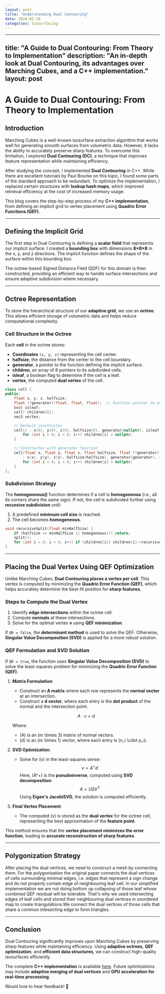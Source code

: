 ```yaml
---
layout: post
title: "Understanding Dual Contouring"
date: 2024-02-18
categories: Isosurfacing
---
```

---
title: "A Guide to Dual Contouring: From Theory to Implementation"
description: "An in-depth look at Dual Contouring, its advantages over Marching Cubes, and a C++ implementation."
layout: post
---

# **A Guide to Dual Contouring: From Theory to Implementation**

## **Introduction**

Marching Cubes is a well-known isosurface extraction algorithm that works well for generating smooth surfaces from volumetric data. However, it lacks the ability to accurately preserve sharp features. To overcome this limitation, I explored **Dual Contouring (DC)**, a technique that improves feature representation while maintaining efficiency.

After studying the concept, I implemented **Dual Contouring** in C++. While there are excellent tutorials by Paul Bourke on this topic, I found some parts of the standard approach to be redundant. To optimize the implementation, I replaced certain structures with **lookup hash maps**, which improved retrieval efficiency at the cost of increased memory usage.

This blog covers the step-by-step process of my **C++ implementation**, from defining an implicit grid to vertex placement using **Quadric Error Functions (QEF)**.

---

## **Defining the Implicit Grid**

The first step in Dual Contouring is defining a **scalar field** that represents our implicit surface. I created a **bounding box** with dimensions **8×8×8** in the x, y, and z directions. The implicit function defines the shape of the surface within this bounding box.

The octree-based Signed Distance Field (SDF) for this domain is then constructed, providing an efficient way to handle surface intersections and ensure adaptive subdivision where necessary.

---

## **Octree Representation**

To store the hierarchical structure of our **adaptive grid**, we use an **octree**. This allows efficient storage of volumetric data and helps reduce computational complexity.

### **Cell Structure in the Octree**

Each **cell** in the octree stores:

- **Coordinates** `(x, y, z)` representing the cell center.
- **halfsize**, the distance from the center to the cell boundary.
- **generator**, a pointer to the function defining the implicit surface.
- **children**, an array of 8 pointers to its subdivided cells.
- **isleaf**, a boolean flag to determine if the cell is a leaf.
- **vertex**, the computed **dual vertex** of the cell.

```cpp
class cell {
public:
    float x, y, z, halfsize;
    float (*generator)(float, float, float);  // Function pointer to evaluate the implicit function.
    bool isleaf;
    cell* children[8];
    vec3 vertex;

    // Default constructor
    cell() : x(0), y(0), z(0), halfsize(0), generator(nullptr), isleaf(false), vertex(INT_MIN, INT_MIN, INT_MIN) {
        for (int i = 0; i < 8; i++) children[i] = nullptr;
    }

    // Constructor with generator function
    cell(float x, float y, float z, float halfsize, float (*generator)(float, float, float))
        : x(x), y(y), z(z), halfsize(halfsize), generator(generator), isleaf(true), vertex(0, 0, 0) {
        for (int i = 0; i < 8; i++) children[i] = nullptr;
    }
};
```

### **Subdivision Strategy**

The **homogeneous()** function determines if a cell is **homogeneous** (i.e., all its corners share the same sign). If not, the cell is subdivided further using **recursive subdivision** until:

1. A predefined **minimum cell size** is reached.
2. The cell becomes **homogeneous**.

```cpp
void recursiveSplit(float minHalfSize) {
    if (halfsize <= minHalfSize || homogeneous()) return;
    split();
    for (int i = 0; i < 8; i++) if (children[i]) children[i]->recursiveSplit(minHalfSize);
}
```

---

## **Placing the Dual Vertex Using QEF Optimization**

Unlike Marching Cubes, **Dual Contouring places a vertex per cell**. This vertex is computed by minimizing the **Quadric Error Function (QEF)**, which helps accurately determine the best-fit position for **sharp features**.

### **Steps to Compute the Dual Vertex**

1. Identify **edge intersections** within the octree cell.
2. Compute **normals** at these intersections.
3. Solve for the optimal vertex **v** using **QEF minimization**.

If `QR = false`, the **determinant method** is used to solve the QEF. Otherwise, **Singular Value Decomposition (SVD)** is applied for a more robust solution.

### **QEF Formulation and SVD Solution**

If `QR = true`, the function uses **Singular Value Decomposition (SVD)** to solve the least-squares problem for minimizing the **Quadric Error Function (QEF)**.

1. **Matrix Formulation**:
   - Construct an **A matrix** where each row represents the **normal vector** at an intersection.
   - Construct a **d vector**, where each entry is the **dot product** of the normal and the intersection point.

   $$ A \cdot v = d $$

   Where:
   - \(A\) is an \(m \times 3\) matrix of normal vectors.
   - \(d\) is an \(m \times 1\) vector, where each entry is \(n_i \cdot p_i\).

2. **SVD Optimization**:
   - Solve for \(v\) in the least-squares sense:
     $$ v = A^+ d $$
     Here, \(A^+\) is the **pseudoinverse**, computed using **SVD decomposition**:
     $$ A = U S V^T $$
     Using **Eigen's JacobiSVD**, the solution is computed efficiently.

3. **Final Vertex Placement**:
   - The computed \(v\) is stored as the **dual vertex** for the octree cell, representing the best approximation of the **feature point**.

This method ensures that the **vertex placement minimizes the error function**, leading to **accurate reconstruction of sharp features**.

---

## **Polygonization Strategy**

After placing the dual vertices, we need to construct a mesh by connecting them.
For the polygonisation the original paper connects the dual vertices of cells surrounding minimal edges, i.e. edges that represent a sign change and do not properly contain edge of neighbouring leaf cell. In our simplified implementation we are not doing bottom up collapsing of those leaf whose combined QEF residual will be tolerable. That's why we used intersecting edges of leaf cells and stored their neighbouring dual vertices in unordered map to create triangulations.We connect the dual vertices of those cells that share a common intesecting edge to form triangles.

---

## **Conclusion**

Dual Contouring significantly improves upon Marching Cubes by preserving sharp features while maintaining efficiency. Using **adaptive octrees**, **QEF optimization**, and **efficient data structures**, we can construct high-quality isosurfaces efficiently.

The complete **C++ implementation** is available [here](https://github.com/Dhruv-Sharma01/Adaptive-Dual-Contouring-over-Uniform-Leaf). Future optimizations may include **adaptive merging of dual vertices** and **GPU acceleration for real-time processing**.

Would love to hear feedback! 🚀
